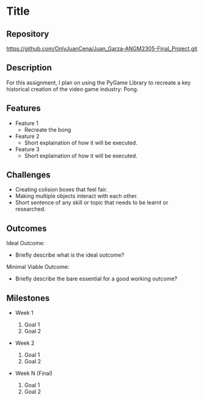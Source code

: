# Title

## Repository
https://github.com/OnlyJuanCena/Juan_Garza-ANGM2305-Final_Project.git

## Description
For this assignment, I plan on using the PyGame Library to recreate a key historical creation of the video game industry: Pong.

## Features
- Feature 1
	- Recreate the bong
- Feature 2
	- Short explaination of how it will be executed.
- Feature 3 
	- Short explaination of how it will be executed.

## Challenges
- Creating colision boxes that feel fair.
- Making multiple objects interact with each other.
- Short sentence of any skill or topic that needs to be learnt or researched.

## Outcomes
Ideal Outcome:
- Briefly describe what is the ideal outcome?

Minimal Viable Outcome:
- Briefly describe the bare essential for a good working outcome?

## Milestones

- Week 1
  1. Goal 1
  2. Goal 2

- Week 2
  1. Goal 1
  2. Goal 2

- Week N (Final)
  1. Goal 1
  2. Goal 2
